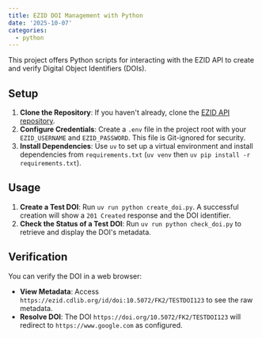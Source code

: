 ```yaml
---
title: EZID DOI Management with Python
date: '2025-10-07'
categories:
  - python
---
```


This project offers Python scripts for interacting with the EZID API to create and verify Digital Object Identifiers (DOIs).

## Setup

1.  **Clone the Repository**: If you haven't already, clone the [EZID API repository](https://github.com/zonca/ezid_api).
2.  **Configure Credentials**: Create a `.env` file in the project root with your `EZID_USERNAME` and `EZID_PASSWORD`. This file is Git-ignored for security.
3.  **Install Dependencies**: Use `uv` to set up a virtual environment and install dependencies from `requirements.txt` (`uv venv` then `uv pip install -r requirements.txt`).

## Usage

1.  **Create a Test DOI**: Run `uv run python create_doi.py`. A successful creation will show a `201 Created` response and the DOI identifier.
2.  **Check the Status of a Test DOI**: Run `uv run python check_doi.py` to retrieve and display the DOI's metadata.

## Verification

You can verify the DOI in a web browser:

*   **View Metadata**: Access `https://ezid.cdlib.org/id/doi:10.5072/FK2/TESTDOI123` to see the raw metadata.
*   **Resolve DOI**: The DOI `https://doi.org/10.5072/FK2/TESTDOI123` will redirect to `https://www.google.com` as configured.
